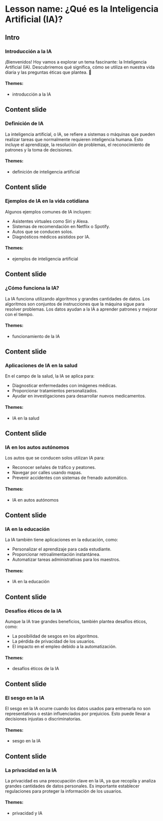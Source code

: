 # Lesson name: ¿Qué es la Inteligencia Artificial (IA)?

## Intro

### Introducción a la IA

¡Bienvenidos! Hoy vamos a explorar un tema fascinante: la Inteligencia Artificial (IA). Descubriremos qué significa, cómo se utiliza en nuestra vida diaria y las preguntas éticas que plantea. 🌟

#### **Themes:**
- introducción a la IA

## Content slide

### Definición de IA

La inteligencia artificial, o IA, se refiere a sistemas o máquinas que pueden realizar tareas que normalmente requieren inteligencia humana. Esto incluye el aprendizaje, la resolución de problemas, el reconocimiento de patrones y la toma de decisiones.

#### **Themes:**
- definición de inteligencia artificial

## Content slide

### Ejemplos de IA en la vida cotidiana

Algunos ejemplos comunes de IA incluyen:
- Asistentes virtuales como Siri y Alexa.
- Sistemas de recomendación en Netflix o Spotify.
- Autos que se conducen solos.
- Diagnósticos médicos asistidos por IA.

#### **Themes:**
- ejemplos de inteligencia artificial

## Content slide

### ¿Cómo funciona la IA?

La IA funciona utilizando algoritmos y grandes cantidades de datos. Los algoritmos son conjuntos de instrucciones que la máquina sigue para resolver problemas. Los datos ayudan a la IA a aprender patrones y mejorar con el tiempo.

#### **Themes:**
- funcionamiento de la IA

## Content slide

### Aplicaciones de IA en la salud

En el campo de la salud, la IA se aplica para:
- Diagnosticar enfermedades con imágenes médicas.
- Proporcionar tratamientos personalizados.
- Ayudar en investigaciones para desarrollar nuevos medicamentos.

#### **Themes:**
- IA en la salud

## Content slide

### IA en los autos autónomos

Los autos que se conducen solos utilizan IA para:
- Reconocer señales de tráfico y peatones.
- Navegar por calles usando mapas.
- Prevenir accidentes con sistemas de frenado automático.

#### **Themes:**
- IA en autos autónomos

## Content slide

### IA en la educación

La IA también tiene aplicaciones en la educación, como:
- Personalizar el aprendizaje para cada estudiante.
- Proporcionar retroalimentación instantánea.
- Automatizar tareas administrativas para los maestros.

#### **Themes:**
- IA en la educación

## Content slide

### Desafíos éticos de la IA

Aunque la IA trae grandes beneficios, también plantea desafíos éticos, como:
- La posibilidad de sesgos en los algoritmos.
- La pérdida de privacidad de los usuarios.
- El impacto en el empleo debido a la automatización.

#### **Themes:**
- desafíos éticos de la IA

## Content slide

### El sesgo en la IA

El sesgo en la IA ocurre cuando los datos usados para entrenarla no son representativos o están influenciados por prejuicios. Esto puede llevar a decisiones injustas o discriminatorias.

#### **Themes:**
- sesgo en la IA

## Content slide

### La privacidad en la IA

La privacidad es una preocupación clave en la IA, ya que recopila y analiza grandes cantidades de datos personales. Es importante establecer regulaciones para proteger la información de los usuarios.

#### **Themes:**
- privacidad y IA
